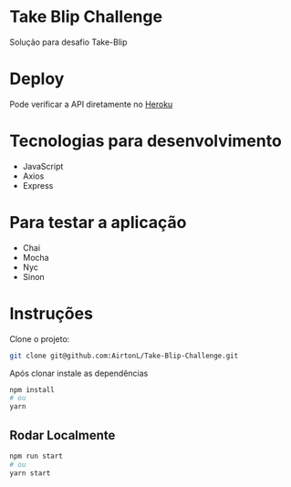 # Take Blip Challenge
Solução para desafio Take-Blip

# Deploy

Pode verificar a API diretamente no [Heroku](https://apitakechallenge.herokuapp.com/repositories)

# Tecnologias para desenvolvimento

- JavaScript
- Axios
- Express

# Para testar a aplicação

- Chai
- Mocha
- Nyc
- Sinon

# Instruções

Clone o projeto:

```bash
git clone git@github.com:AirtonL/Take-Blip-Challenge.git
```

Após clonar instale as dependências

```bash
npm install
# ou
yarn
```

## Rodar Localmente

```bash
npm run start
# ou
yarn start
```
